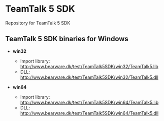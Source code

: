 # TeamTalk 5 SDK

Repository for TeamTalk 5 SDK

## TeamTalk 5 SDK binaries for Windows

* **win32**
  * Import library: http://www.bearware.dk/test/TeamTalk5SDK/win32/TeamTalk5.lib
  * DLL: http://www.bearware.dk/test/TeamTalk5SDK/win32/TeamTalk5.dll

* **win64**
  * Import library: http://www.bearware.dk/test/TeamTalk5SDK/win64/TeamTalk5.lib
  * DLL: http://www.bearware.dk/test/TeamTalk5SDK/win64/TeamTalk5.dll

